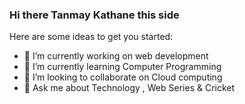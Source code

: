 ### Hi there Tanmay Kathane this side



Here are some ideas to get you started:

- 🔭 I’m currently working on web development
- 🌱 I’m currently learning Computer Programming 
- 👯 I’m looking to collaborate on Cloud computing
- 💬 Ask me about Technology , Web Series & Cricket
